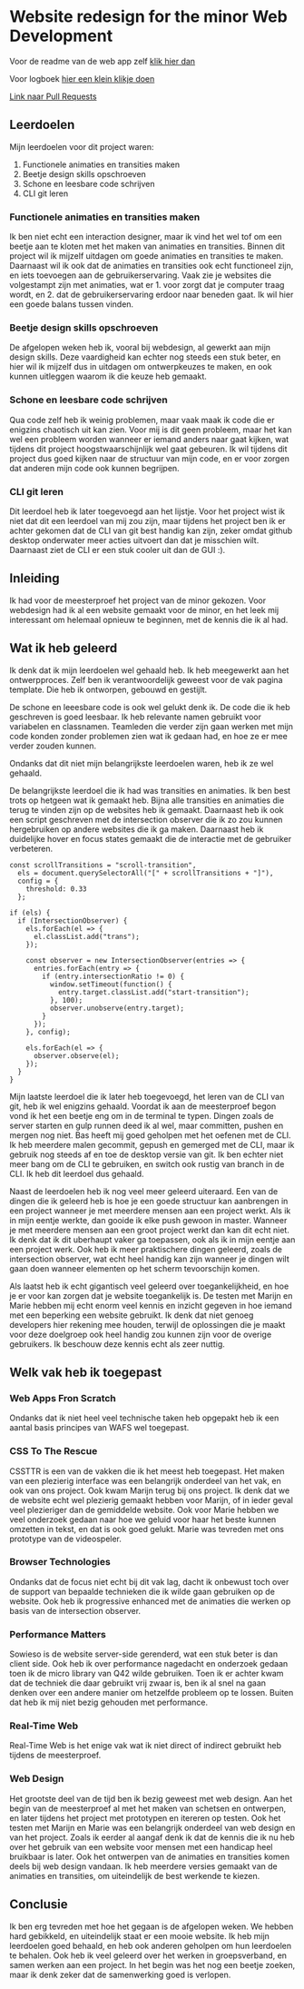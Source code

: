 # Website redesign for the minor Web Development

Voor de readme van de web app zelf [klik hier dan](https://github.com/baskager/redesign-minor-web-dev)

Voor logboek [hier een klein klikje doen](https://github.com/Rick712/redesign-minor-web-dev/blob/develop/rick.md)

[Link naar Pull Requests](https://github.com/baskager/redesign-minor-web-dev/pulls?q=is%3Apr+is%3Aclosed+author%3ARick712)

## Leerdoelen

Mijn leerdoelen voor dit project waren:

1. Functionele animaties en transities maken
2. Beetje design skills opschroeven
3. Schone en leesbare code schrijven
4. CLI git leren

### Functionele animaties en transities maken

Ik ben niet echt een interaction designer, maar ik vind het wel tof om een beetje aan te kloten met het maken van animaties en transities. Binnen dit project wil ik mijzelf uitdagen om goede animaties en transities te maken. Daarnaast wil ik ook dat de animaties en transities ook echt functioneel zijn, en iets toevoegen aan de gebruikerservaring. Vaak zie je websites die volgestampt zijn met animaties, wat er 1. voor zorgt dat je computer traag wordt, en 2. dat de gebruikerservaring erdoor naar beneden gaat. Ik wil hier een goede balans tussen vinden.

### Beetje design skills opschroeven

De afgelopen weken heb ik, vooral bij webdesign, al gewerkt aan mijn design skills. Deze vaardigheid kan echter nog steeds een stuk beter, en hier wil ik mijzelf dus in uitdagen om ontwerpkeuzes te maken, en ook kunnen uitleggen waarom ik die keuze heb gemaakt.

### Schone en leesbare code schrijven

Qua code zelf heb ik weinig problemen, maar vaak maak ik code die er enigzins chaotisch uit kan zien. Voor mij is dit geen probleem, maar het kan wel een probleem worden wanneer er iemand anders naar gaat kijken, wat tijdens dit project hoogstwaarschijnlijk wel gaat gebeuren. Ik wil tijdens dit project dus goed kijken naar de structuur van mijn code, en er voor zorgen dat anderen mijn code ook kunnen begrijpen.

### CLI git leren

Dit leerdoel heb ik later toegevoegd aan het lijstje. Voor het project wist ik niet dat dit een leerdoel van mij zou zijn, maar tijdens het project ben ik er achter gekomen dat de CLI van git best handig kan zijn, zeker omdat github desktop onderwater meer acties uitvoert dan dat je misschien wilt. Daarnaast ziet de CLI er een stuk cooler uit dan de GUI :).

## Inleiding

Ik had voor de meesterproef het project van de minor gekozen. Voor webdesign had ik al een website gemaakt voor de minor, en het leek mij interessant om helemaal opnieuw te beginnen, met de kennis die ik al had.

## Wat ik heb geleerd

Ik denk dat ik mijn leerdoelen wel gehaald heb. Ik heb meegewerkt aan het ontwerpproces. Zelf ben ik verantwoordelijk geweest voor de vak pagina template. Die heb ik ontworpen, gebouwd en gestijlt.

De schone en leeesbare code is ook wel gelukt denk ik. De code die ik heb geschreven is goed leesbaar. Ik heb relevante namen gebruikt voor variabelen en classnamen. Teamleden die verder zijn gaan werken met mijn code konden zonder problemen zien wat ik gedaan had, en hoe ze er mee verder zouden kunnen.

Ondanks dat dit niet mijn belangrijkste leerdoelen waren, heb ik ze wel gehaald.

De belangrijkste leerdoel die ik had was transities en animaties. Ik ben best trots op hetgeen wat ik gemaakt heb. Bijna alle transities en animaties die terug te vinden zijn op de websites heb ik gemaakt. Daarnaast heb ik ook een script geschreven met de intersection observer die ik zo zou kunnen hergebruiken op andere websites die ik ga maken. Daarnaast heb ik duidelijke hover en focus states gemaakt die de interactie met de gebruiker verbeteren.

```
const scrollTransitions = "scroll-transition",
  els = document.querySelectorAll("[" + scrollTransitions + "]"),
  config = {
    threshold: 0.33
  };

if (els) {
  if (IntersectionObserver) {
    els.forEach(el => {
      el.classList.add("trans");
    });

    const observer = new IntersectionObserver(entries => {
      entries.forEach(entry => {
        if (entry.intersectionRatio != 0) {
          window.setTimeout(function() {
            entry.target.classList.add("start-transition");
          }, 100);
          observer.unobserve(entry.target);
        }
      });
    }, config);

    els.forEach(el => {
      observer.observe(el);
    });
  }
}
```

Mijn laatste leerdoel die ik later heb toegevoegd, het leren van de CLI van git, heb ik wel enigzins gehaald. Voordat ik aan de meesterproef begon vond ik het een beetje eng om in de terminal te typen. Dingen zoals de server starten en gulp runnen deed ik al wel, maar committen, pushen en mergen nog niet. Bas heeft mij goed geholpen met het oefenen met de CLI. Ik heb meerdere malen gecommit, gepush en gemerged met de CLI, maar ik gebruik nog steeds af en toe de desktop versie van git. Ik ben echter niet meer bang om de CLI te gebruiken, en switch ook rustig van branch in de CLI. Ik heb dit leerdoel dus gehaald.

Naast de leerdoelen heb ik nog veel meer geleerd uiteraard. Een van de dingen die ik geleerd heb is hoe je een goede structuur kan aanbrengen in een project wanneer je met meerdere mensen aan een project werkt. Als ik in mijn eentje werkte, dan gooide ik elke push gewoon in master. Wanneer je met meerdere mensen aan een groot project werkt dan kan dit echt niet. Ik denk dat ik dit uberhaupt vaker ga toepassen, ook als ik in mijn eentje aan een project werk. Ook heb ik meer praktischere dingen geleerd, zoals de intersection observer, wat echt heel handig kan zijn wanneer je dingen wilt gaan doen wanneer elementen op het scherm tevoorschijn komen.

Als laatst heb ik echt gigantisch veel geleerd over toegankelijkheid, en hoe je er voor kan zorgen dat je website toegankelijk is. De testen met Marijn en Marie hebben mij echt enorm veel kennis en inzicht gegeven in hoe iemand met een beperking een website gebruikt. Ik denk dat niet genoeg developers hier rekening mee houden, terwijl de oplossingen die je maakt voor deze doelgroep ook heel handig zou kunnen zijn voor de overige gebruikers. Ik beschouw deze kennis echt als zeer nuttig.

## Welk vak heb ik toegepast

### Web Apps Fron Scratch

Ondanks dat ik niet heel veel technische taken heb opgepakt heb ik een aantal basis principes van WAFS wel toegepast.

### CSS To The Rescue

CSSTTR is een van de vakken die ik het meest heb toegepast. Het maken van een plezierig interface was een belangrijk onderdeel van het vak, en ook van ons project. Ook kwam Marijn terug bij ons project. Ik denk dat we de website echt wel plezierig gemaakt hebben voor Marijn, of in ieder geval veel plezieriger dan de gemiddelde website. Ook voor Marie hebben we veel onderzoek gedaan naar hoe we geluid voor haar het beste kunnen omzetten in tekst, en dat is ook goed gelukt. Marie was tevreden met ons prototype van de videospeler.

### Browser Technologies

Ondanks dat de focus niet echt bij dit vak lag, dacht ik onbewust toch over de support van bepaalde technieken die ik wilde gaan gebruiken op de website. Ook heb ik progressive enhanced met de animaties die werken op basis van de intersection observer.

### Performance Matters

Sowieso is de website server-side gerenderd, wat een stuk beter is dan client side. Ook heb ik over performance nagedacht en onderzoek gedaan toen ik de micro library van Q42 wilde gebruiken. Toen ik er achter kwam dat de techniek die daar gebruikt vrij zwaar is, ben ik al snel na gaan denken over een andere manier om hetzelfde probleem op te lossen. Buiten dat heb ik mij niet bezig gehouden met performance.

### Real-Time Web

Real-Time Web is het enige vak wat ik niet direct of indirect gebruikt heb tijdens de meesterproef.

### Web Design

Het grootste deel van de tijd ben ik bezig geweest met web design. Aan het begin van de meesterproef al met het maken van schetsen en ontwerpen, en later tijdens het project met prototypen en itereren op testen. Ook het testen met Marijn en Marie was een belangrijk onderdeel van web design en van het project. Zoals ik eerder al aangaf denk ik dat de kennis die ik nu heb over het gebruik van een website voor mensen met een handicap heel bruikbaar is later. Ook het ontwerpen van de animaties en transities komen deels bij web design vandaan. Ik heb meerdere versies gemaakt van de animaties en transities, om uiteindelijk de best werkende te kiezen.

## Conclusie

Ik ben erg tevreden met hoe het gegaan is de afgelopen weken. We hebben hard gebikkeld, en uiteindelijk staat er een mooie website. Ik heb mijn leerdoelen goed behaald, en heb ook anderen geholpen om hun leerdoelen te behalen. Ook heb ik veel geleerd over het werken in groepsverband, en samen werken aan een project. In het begin was het nog een beetje zoeken, maar ik denk zeker dat de samenwerking goed is verlopen.